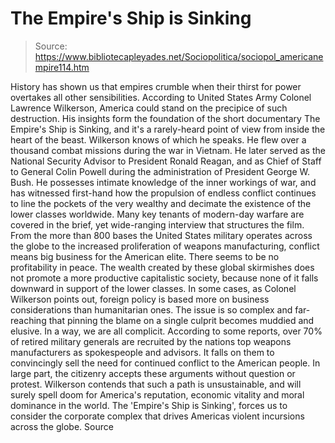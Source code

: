 # The Empire's Ship is Sinking

> Source: https://www.bibliotecapleyades.net/Sociopolitica/sociopol_americanempire114.htm

History has shown us that empires
crumble when their thirst for power overtakes all other
sensibilities.
According to United States Army Colonel
Lawrence
Wilkerson, America could stand on the precipice of such
destruction. His insights form the foundation of the short
documentary The Empire's Ship is Sinking, and it's a
rarely-heard point of view from inside the heart of the beast.
Wilkerson knows of which he speaks.
He flew over a thousand
combat missions during the war in Vietnam. He later served as
the National Security Advisor to President Ronald Reagan, and as
Chief of Staff to General Colin Powell during the administration
of President
George W. Bush.
He possesses intimate knowledge of
the
inner workings of war, and has witnessed first-hand how the
propulsion of endless conflict continues to line the pockets of
the very wealthy and decimate the existence of the lower classes
worldwide.
Many key tenants of modern-day warfare are covered in the brief,
yet wide-ranging interview that structures the film.
From the
more than 800 bases the United States military operates across
the globe to the increased proliferation of weapons
manufacturing, conflict means big business for the American
elite.
There seems to be no profitability in peace.
The wealth
created by these global skirmishes does not promote a more
productive capitalistic society, because none of it falls
downward in support of the lower classes. In some cases, as
Colonel Wilkerson points out, foreign policy is based more on
business considerations than humanitarian ones.
The issue is so complex and far-reaching that pinning the blame
on a single culprit becomes muddied and elusive. In a way, we
are all complicit. According to some reports, over 70% of
retired military generals are recruited by the nations top
weapons manufacturers as spokespeople and advisors.
It falls on
them to convincingly sell the need for continued conflict to the
American people. In large part, the citizenry accepts these
arguments without question or protest.
Wilkerson contends that such a path is unsustainable, and will
surely spell doom for America's reputation, economic vitality
and moral dominance in the world.
The 'Empire's Ship is Sinking',
forces us to consider the corporate complex that drives
Americas violent incursions across the globe.
Source
